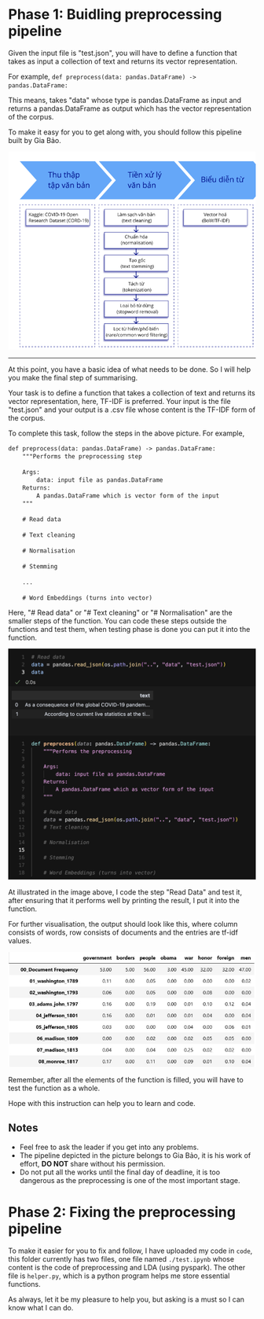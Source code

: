 # Phase 1: Buidling preprocessing pipeline
Given the input file is "test.json", you will have to define a function that takes as input a collection of text and returns its vector representation.

For example,
    `def preprocess(data: pandas.DataFrame) -> pandas.DataFrame:`

This means, takes "data" whose type is pandas.DataFrame as input and returns a pandas.DataFrame as output which has the vector representation of the corpus.

To make it easy for you to get along with, you should follow this pipeline built by Gia Bảo. 

![Preprocessing Pipeline](../.img/pipe.png)

---

At this point, you have a basic idea of what needs to be done. So I will help you make the final step of summarising.

Your task is to define a function that takes a collection of text and returns its vector representation, here, TF-IDF is preferred. Your input is the file "test.json" and your output is a .csv file whose content is the TF-IDF form of the corpus.

To complete this task, follow the steps in the above picture. For example,

```
def preprocess(data: pandas.DataFrame) -> pandas.DataFrame:
    """Performs the preprocessing step
    
    Args:
        data: input file as pandas.DataFrame
    Returns:
        A pandas.DataFrame which is vector form of the input
    """

    # Read data

    # Text cleaning

    # Normalisation

    # Stemming

    ...

    # Word Embeddings (turns into vector)
``` 

Here, "# Read data" or "# Text cleaning" or "# Normalisation" are the smaller steps of the function. You can code these steps outside the functions and test them, when testing phase is done you can put it into the function. 

![Preprocessing Pipeline](../.img/illustration.png)

At illustrated in the image above, I code the step "Read Data" and test it, after ensuring that it performs well by printing the result, I put it into the function.

For further visualisation, the output should look like this, where column consists of words, row consists of documents and the entries are tf-idf values. 

![Output example](../.img/tfidf_illustration.jpg)

Remember, after all the elements of the function is filled, you will have to test the function as a whole. 

Hope with this instruction can help you to learn and code. 

## Notes

- Feel free to ask the leader if you get into any problems.
- The pipeline depicted in the picture belongs to Gia Bảo, it is his work of effort, __DO NOT__ share without his permission.
- Do not put all the works until the final day of deadline, it is too dangerous as the preprocessing is one of the most important stage. 

# Phase 2: Fixing the preprocessing pipeline
To make it easier for you to fix and follow, I have uploaded my code in `code`, this folder currently has two files, one file named `./test.ipynb` whose content is the code of preprocessing and LDA (using pyspark). The other file is `helper.py`, which is a python program helps me store essential functions. 

As always, let it be my pleasure to help you, but asking is a must so I can know what I can do. 

